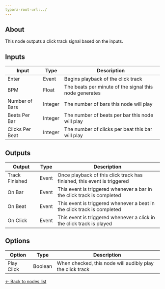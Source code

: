 ```yaml
---
typora-root-url:../
---
```


## About
This node outputs a click track signal based on the inputs.

## Inputs
Input | Type | Description
------------ | ------|-------
Enter | Event | Begins playback of the click track
BPM | Float | The beats per minute of the signal this node generates
Number of Bars | Integer | The number of bars this node will play
Beats Per Bar | Integer | The number of beats per bar this node will play
Clicks Per Beat | Integer | The number of clicks per beat this bar will play


## Outputs
Output | Type| Description
------------ | -------|------
Track Finished | Event | Once playback of this click track has finished, this event is triggered
On Bar | Event | This event is triggered whenever a bar in the click track is completed
On Beat | Event | This event is triggered whenever a beat in the click track is completed
On Click | Event | This event is triggered whenever a click in the click track is played

## Options
Option | Type | Description
--- | --- | ---
Play Click | Boolean | When checked, this node will audibly play the click track


[<- Back to nodes list](Nodes)

